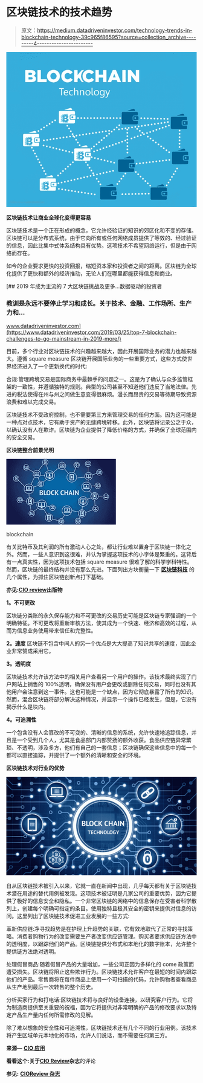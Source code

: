 # 区块链技术的技术趋势

> 原文：<https://medium.datadriveninvestor.com/technology-trends-in-blockchain-technology-39c965f86595?source=collection_archive---------4----------------------->

![](img/394f40852c838a1d36d30a61135747b0.png)

**区块链技术让商业全球化变得更容易**

区块链技术是一个正在形成的概念，它允许经验证的知识的郊区化和不变的存储。区块链可以是分布式系统，由于它向所有或任何网络成员提供了等效的、经过验证的信息，因此比集中式体系结构具有优势。这项技术不希望网络运行，但是由于网络而存在。

如今的企业要求更快的投资回报，缩短资本家和投资者之间的距离。区块链为全球化提供了更快和额外的经济推动，无论人们在哪里都能获得信息和商业。

[](https://www.datadriveninvestor.com/2019/03/25/top-7-blockchain-challenges-to-go-mainstream-in-2019-more/) [## 2019 年成为主流的 7 大区块链挑战及更多...数据驱动的投资者

### 教训是永远不要停止学习和成长。关于技术、金融、工作场所、生产力和…

www.datadriveninvestor.com](https://www.datadriveninvestor.com/2019/03/25/top-7-blockchain-challenges-to-go-mainstream-in-2019-more/) 

目前，多个行业对区块链技术的兴趣越来越大，因此开展国际业务的潜力也越来越大。遵循 square measure 区块链开展国际业务的一些重要方式，这些方式使世界经济进入了一个更新换代的时代:

合规:管理跨境交易是国际商务中最棘手的问题之一。这是为了确认与众多监管框架的一致性，并遵循独特的规则。典型的公司甚至不知道他们违反了当地法律。先进的税法使得在州与州之间做生意变得很麻烦。漫长而昂贵的交易等待期导致资源浪费和难以完成交易。

区块链技术不受政府控制，也不需要第三方来管理交易的任何方面。因为这可能是一种点对点技术，它有助于资产的无缝跨境转移。此外，区块链将记录公之于众，以确认没有人在欺诈。区块链为企业提供了降低价格的方式，并确保了全球范围内的安全交易。

**区块链整合前景光明**

![](img/a68508873c69823ad8891b09fdce8d11.png)

blockchain

有关比特币及其利润的所有激动人心之处，都让行业难以置身于区块链一体化之外。然而，一些人意识到这很难，并认为掌握这项技术的小字体是繁重的。这背后有一点真实性，因为这项技术包括 square measure 很难了解的科学学科特性。然而，区块链的最终结构并没有那么先进。下面列出方块衡量一下 [**区块链科技**](https://www.cioapplications.com/cxoinsights/blockchain-technology-represents-a-new-frontier-of-innovation-in-the-commodity-trading-industry-nid-1632.html) 的几个属性，为抓住区块链创新点打下基础。

**亦见:**[**CIO review**](https://medium.com/cioreview-magazine)**出版物**

**1。不可更改**

区块链分类账的永久保存能力和不可更改的交易历史可能是区块链专家强调的一个明确特征。不可更改将重新审核方法，使其成为一个快速、经济和高效的过程，从而为信息业务使用带来信任和完整性。

**2。速度**
区块链不包含中间人的另一个优点是大大提高了知识共享的速度，因此企业非常赞成采用它。

**3。透明度**

区块链技术允许该方法中的相关用户查看另一个用户的操作。该技术最终实现了门户网站上销售的 100%透明，确保没有用户会更改或删除任何交易，同时也没有其他用户会注意到这一事件。这也可能是一个缺点，因为它彻底暴露了所有的知识。然而，混合区块链将部分解决这种情况，并显示一个操作已经发生，但是，它没有揭示什么是块内。

**4。可追溯性**

一个包含没有人会篡改的不可变的、清晰的信息的系统，允许快速地追踪信息，并且是一个受到几个人，尤其是食品部门内部赞扬的额外收获。食品供应链异常繁琐、不透明，涉及多方，他们有自己的一套信息；区块链确保这些信息中的每一个都可以直接追踪，并提供了一个额外的清晰和安全的环境。

**区块链技术对行业的优势**

![](img/51b5c95f0f9c4f826d4018e0a5e21846.png)

自从区块链技术被引入以来，它就一直在新闻中出现，几乎每天都有关于区块链技术潜在用途的替代用例被发现。这项技术被证明是几家公司的重要优势，因为它提供了极好的信息安全和隐私。一个非常区块链的网络中的信息保存在受害者科学散列上，创建每个明确可指定的条目。使用独特且极其安全的密钥来提供对信息的访问。这里列出了区块链技术促进工业发展的一些方式:

革新供应链:净寻找趋势是在护理上升趋势的关联，它有效地取代了正常的寻找策略。消费者购物行为的改变需要生产者改变供应链管理。购买者要求供应链方法中的透明度，以跟踪他们的产品。区块链提供分布式和本地化的数字账本，允许整个提供链方法绝对透明。

处理假冒商品:随着假冒产品的大量增加，一些公司正因为多样化的 come 政策而遭受损失。区块链将阻止这些欺诈行为。区块链技术允许客户在最短的时间内跟踪他们的产品。零售商将在每件商品上使用一个可扫描的代码，允许购物者查看商品从生产地到最后一次转售的整个历史。

分析买家行为和打电话:区块链技术将与良好的设备连接，以研究客户行为。它将为制造商提供至关重要的祝福，因为它将提供对非常明确的产品的修改要求以及特定产品生产量内任何所需修改的见解。

除了难以想象的安全性和可追溯性，区块链技术还有几个不同的行业用例。该技术将产生区域单元本地化的市场，允许人们说话，而不需要任何第三方。

**来源—** [**CIO 应用**](https://www.cioapplications.com)

**看看这个:关于**[**CIO Review**](https://medium.com/@jackmathew/cioreview-beab930fb56e)**杂志**的评论

**参见:** [**CIOReview 杂志**](https://www.prnewswire.com/news-releases/compliancequest-recognized-by-cioreview-as-one-of-the-top-20-promising-digital-experience-solution-providers-for-2017-300548358.html)